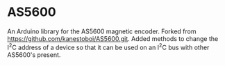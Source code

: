 # AS5600
An Arduino library for the AS5600 magnetic encoder. Forked from 
<https://github.com/kanestoboi/AS5600.git>. 
Added methods to change the I<sup>2</sup>C address of a device so that it can be used
on an I<sup>2</sup>C bus with other AS5600's present. 
